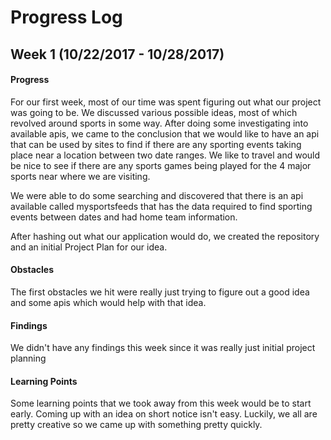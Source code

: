 # Progress Log

## Week 1 (10/22/2017 - 10/28/2017)

#### Progress

For our first week, most of our time was spent figuring out what our project was going to be. We discussed various possible ideas, most of which revolved around sports in some way. After doing some investigating into available apis, we came to the conclusion that we would like to have an api that can be used by sites to find if there are any sporting events taking place near a location between two date ranges. We like to travel and would be nice to see if there are any sports games being played for the 4 major sports near where we are visiting.

We were able to do some searching and discovered that there is an api available called mysportsfeeds that has the data required to find sporting events between dates and had home team information.

After hashing out what our application would do, we created the repository and an initial Project Plan for our idea.

#### Obstacles

The first obstacles we hit were really just trying to figure out a good idea and some apis which would help with that idea.

#### Findings

We didn't have any findings this week since it was really just initial project planning

#### Learning Points

Some learning points that we took away from this week would be to start early. Coming up with an idea on short notice isn't easy. Luckily, we all are pretty creative so we came up with something pretty quickly.